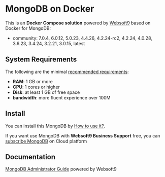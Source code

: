 # MongoDB on Docker  

This is an **Docker Compose solution** powered by [Websoft9](https://www.websoft9.com) based on Docker for MongoDB:


 - community:  7.0.4, 6.0.12, 5.0.23, 4.4.26, 4.2.24-rc2, 4.2.24, 4.0.28, 3.6.23, 3.4.24, 3.2.21, 3.0.15, latest


## System Requirements

The following are the minimal [recommended requirements](https://github.com/mongodb/docker#recommended-system-requirements):

* **RAM**: 1 GB or more
* **CPU**: 1 cores or higher
* **Disk**: at least 1 GB of free space
* **bandwidth**: more fluent experience over 100M  

## Install

You can install this MongoDB by [How to use it?](https://github.com/Websoft9/docker-library#how-to-use-it).   

If you want use MongoDB with **Websoft9 Business Support** free, you can [subscribe MongoDB](https://www.websoft9.com/apps) on Cloud platform

## Documentation

[MongoDB Administrator Guide](https://support.websoft9.com/docs/mongodb) powered by Websoft9